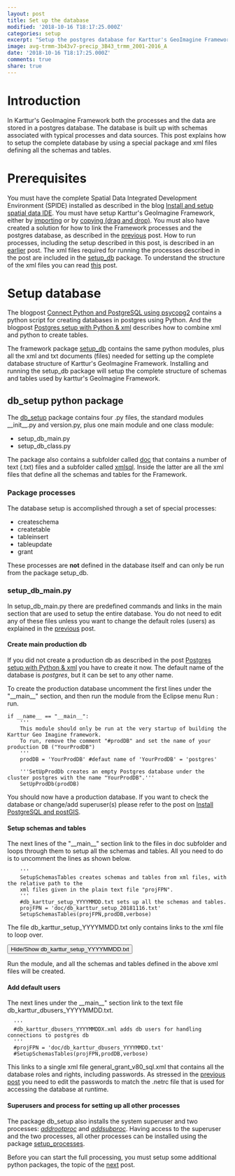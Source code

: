```yaml
---
layout: post
title: Set up the database
modified: '2018-10-16 T18:17:25.000Z'
categories: setup
excerpt: "Setup the postgres database for Karttur's GeoImagine Framework"
image: avg-trmm-3b43v7-precip_3B43_trmm_2001-2016_A
date: '2018-10-16 T18:17:25.000Z'
comments: true
share: true
---
```

<script src="https://karttur.github.io/common/assets/js/karttur/togglediv.js"></script>

# Introduction

In Karttur's GeoImagine Framework both the processes and the data are stored in a postgres database. The database is built up with schemas associated with typical processes and data sources. This post explains how to setup the complete database by using a special package and xml files defining all the schemas and tables.

# Prerequisites

You must have the complete Spatial Data Integrated Development Environment (SPIDE) installed as described in the blog [Install and setup spatial data IDE](https://karttur.github.io/setup-ide/). You must have setup Karttur's GeoImagine Framework, either by [importing](../blog-import-project-eclipse/) or by [copying (drag and drop)](../setup-copy-project-eclipse/). You must also have created a solution for how to link the Framework processes and the postgres database, as described in the [previous](../setup-dblink/) post. How to run processes, including the setup described in this post, is described in an [earlier](../setup-run/) post. The xml files required for running the processes described in the post are included in the [<span class='pacakge'>setup_db</span>](https://github.com/karttur/geoimagine-setup_db/) package. To understand the structure of the xml files you can read [this](../setup-xml/) post.

# Setup database

The blogpost [Connect Python and PostgreSQL using psycopg2](https://karttur.github.io/setup-ide/setup-ide/connect-with-psycopg2/) contains a python script for creating databases in postgres using Python. And the blogpost [Postgres setup with Python & xml](https://karttur.github.io/setup-ide/setup-ide/setup-db-karttur/) describes how to combine xml and python to create tables.

The framework package [setup_db](https://github.com/karttur/geoimagine-setup_db/) contains the same python modules, plus all the xml and txt documents (files) needed for setting up the complete database structure of Karttur's GeoImagine Framework. Installing and running the <span class='package'>setup_db</span> package will setup the complete structure of schemas and tables used by karttur's GeoImagine Framework.

## db_setup python package

The [<span class='package'>db_setup</span>](https://github.com/karttur/geoimagine-setup_db/) package contains four <span class='file'>.py</span> files, the standard modules <span class='package'>\_\_init\_\_.py</span> and <span class='package'>version.py</span>, plus one main module and one class module:

- setup_db_main.py
- setup_db_class.py

The package also contains a subfolder called [<span class='file'>doc</span>](https://github.com/karttur/geoimagine-setup_db/tree/master/doc/) that contains a number of text (<span class='file'>.txt</span>) files and a subfolder called [<span class='file'>xmlsql</span>](https://github.com/karttur/geoimagine-setup_db/tree/master/doc/xmlsql). Inside the latter are all the xml files that define all the schemas and tables for the Framework.

### Package processes

The database setup is accomplished through a set of special processes:

- createschema
- createtable
- tableinsert
- tableupdate
- grant

These processes are **not** defined in the database itself and can only be run from the package <span class='package'>setup_db</span>.


### setup_db_main.py

In <span class='module'>setup_db_main.py</span> there are predefined commands and links in the main section that are used to setup the entire database. You do not need to edit any of these files unless you want to change the default roles (users) as explained in the [previous](../setup-dblink/) post.

#### Create main production db

If you did not create a production db as described in the post [Postgres setup with Python & xml](https://karttur.github.io/setup-ide/setup-ide/setup-db-karttur/) you have to create it now. The default name of the database is _postgres_, but it can be set to any other name.

To create the production database uncomment the first lines under the "\_\_main\_\_" section, and then run the module from the <span class='app'>Eclipse</span> menu <span class='menu'>Run : run</span>.

```
if __name__ == "__main__":
    '''
    This module should only be run at the very startup of building the Karttur Geo Imagine framework.
    To run, remove the comment "#prodDB" and set the name of your production DB ("YourProdDB")
    '''
    prodDB = 'YourProdDB' #defaut name of 'YourProdDB' = 'postgres'

    '''SetUpProdDb creates an empty Postgres database under the cluster postgres with the name "YourProdDB".'''
    SetUpProdDb(prodDB)
```

You should now have a production database. If you want to check the database or change/add superuser(s) please refer to the post on [Install PostgreSQL and postGIS](https://karttur.github.io/setup-ide/setup-ide/install-postgres/).

#### Setup schemas and tables

The next lines of the "\_\_main\_\_" section link to the files in <span class='file'>doc</span> subfolder and loops through them to setup all the schemas and tables. All you need to do is to uncomment the lines as shown below.

```
    '''
    SetupSchemasTables creates schemas and tables from xml files, with the relative path to the
    xml files given in the plain text file "projFPN".
    '''
    #db_karttur_setup_YYYYMMDD.txt sets up all the schemas and tables.
    projFPN = 'doc/db_karttur_setup_20181116.txt'
    SetupSchemasTables(projFPN,prodDB,verbose)
```

The file <span class='file'>db_karttur_setup_YYYYMMDD.txt</span> only contains links to the xml file to loop over.

<button id= "togglesetuptxt" onclick="hiddencode('setuptxt')">Hide/Show db_karttur_setup_YYYYMMDD.txt</button>

<div id="setuptxt" style="display:none">

{% capture text-capture %}
{% raw %}

```
##### db_karttur_setup_YYYYMMDD.txt #####

# general_schema_vXX_sql.xml installs the default database schemas
xmlsql/general_schema_v80_sql.xml

# general_processes_vXX_sql.xml installs the tables for handling paths and processes and
# the core process handling all other process definitions,
xmlsql/general_processes_v80_sql.xml

#general_records_vXX_sql.xml adds records for super users and the process for managing all other processes
xmlsql/general_records_v80_sql.xml

# general_GDAL_vXX_sql.xml installs and fills the tables that defines the different
# cell types and file types that the system can handle
xmlsql/general_GDAL_v80_sql.xml

# general_processeschain_vXX_sql.xml installs the automated processing chains tables
xmlsql/general_processeschain_v80_sql.xml

# compositions_vXX_sql.xml installs the tables defining all layer compositions
xmlsql/compositions_v80_sql.xml

# all_system_regions_vXX_sql.xml installs the region tables for the different systems
xmlsql/all_system_regions_v80_sql.xml

# ancillary_vXX_sql.xml installs the tables that defines ancillary data sources
xmlsql/ancillary_v80_sql.xml

# endmember_vXX_sql.xml tables for soil line and vegetaton spectral extraction
xmlsql/endmember_v80_sql.xml

#landsat_tilecoord_vXX_sql.xml adds the coordinates for landsat tiles
xmlsql/landsat_tilecoords_v80_sql.xml

# landsat_scenes_bands_vXX_sql.xml installs the tables for landsat scenes, bands and masks
xmlsql/landsat_scenes_bands_v80_sql.xml

# landsat_templates_vXX_sql.xml installs the landsat template table
xmlsql/landsat_templates_v80_sql.xml

# landsat_usgs_meta_vXX_sql.xml installs the core landsat meta tables, the columns are installed later
xmlsql/landsat_usgs_meta_v80_sql.xml

# layout_vXX_sql.xml adds the tables for layout
xmlsql/layout_v80_sql.xml

# modis_scenes_bands_vXX_sql.xml adds both the table for holding all scenes available at the
# datapool as well as the tables for local modis data holdings
xmlsql/modis_scenes_bands_v80_sql.xml
```

{% endraw %}
{% endcapture %}
{% include widgets/toggle-code.html  toggle-text=text-capture  %}
</div>

Run the module, and all the schemas and tables defined in the above xml files will be created.

#### Add default users

The next lines under the \_\_main\_\_" section link to the text file <span class='file'>db_karttur_dbusers_YYYYMMDD.txt</span>.

```
  '''
  #db_karttur_dbusers_YYYYMMDDX.xml adds db users for handling connections to postgres db
  '''
  #projFPN = 'doc/db_karttur_dbusers_YYYYMMDD.txt'
  #SetupSchemasTables(projFPN,prodDB,verbose)
```

This links to a single xml file <span class='file'>general_grant_v80_sql.xml</span> that contains all the database roles and rights, including passwords. As stressed in the [previous post](../setup-dblink/) you need to edit the passwords to match the <span class='file'>.netrc</span> file that is used for accessing the database at runtime.

#### Superusers and process for setting up all other processes

The package <span class='pacakge'>db_setup</span> also installs the system superuser and two processes: [_addrootproc_](../../subprocess/subproc-addrootproc/) and [_addsubproc_](../../subprocess/subproc-addsubproc/). Having access to the superuser and the two processes, all other processes can be installed using the package [<span class='package'>setup_processes</span>](../../package/package-setup_processes/).

Before you can start the full processing, you must setup some additional python packages, the topic of the [next](../setup-add-packages/) post.
